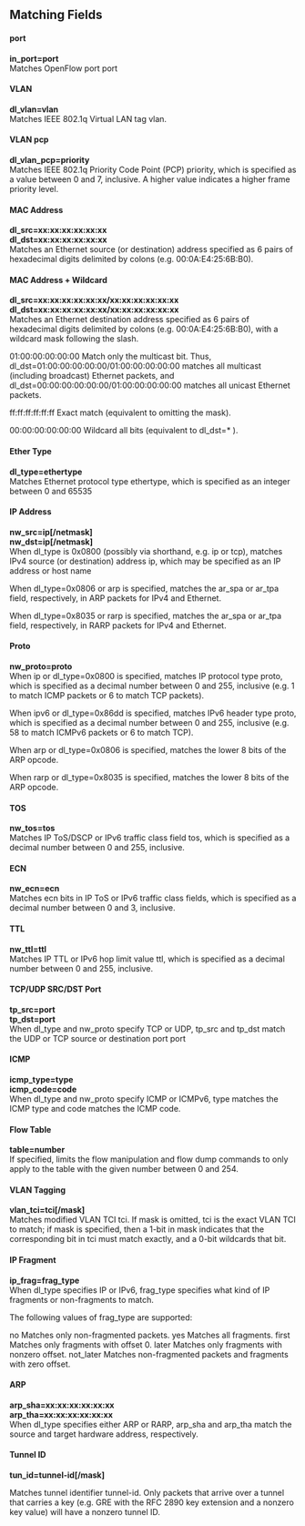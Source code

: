 ## Matching Fields
#### port
**in_port=port**  
Matches OpenFlow port port

#### VLAN
**dl_vlan=vlan**  
Matches IEEE 802.1q Virtual LAN tag vlan.

#### VLAN pcp
**dl_vlan_pcp=priority**  
Matches IEEE 802.1q Priority Code Point (PCP) priority, which is specified as a value between 0 and 7, inclusive. A higher value indicates a higher frame priority level.

#### MAC Address
**dl_src=xx:xx:xx:xx:xx:xx**  
**dl_dst=xx:xx:xx:xx:xx:xx**  
Matches an Ethernet source (or destination) address specified as 6 pairs of hexadecimal digits delimited by colons (e.g. 00:0A:E4:25:6B:B0).

#### MAC Address + Wildcard
**dl_src=xx:xx:xx:xx:xx:xx/xx:xx:xx:xx:xx:xx**  
**dl_dst=xx:xx:xx:xx:xx:xx/xx:xx:xx:xx:xx:xx**  
Matches an Ethernet destination address specified as 6 pairs of hexadecimal digits delimited by colons (e.g. 00:0A:E4:25:6B:B0), with a wildcard mask following the slash.

01:00:00:00:00:00 Match only the multicast bit. Thus, dl_dst=01:00:00:00:00:00/01:00:00:00:00:00 matches all multicast (including broadcast) Ethernet packets, and dl_dst=00:00:00:00:00:00/01:00:00:00:00:00 matches all unicast Ethernet packets.

ff:ff:ff:ff:ff:ff Exact match (equivalent to omitting the mask).

00:00:00:00:00:00 Wildcard all bits (equivalent to dl_dst=* ).

#### Ether Type
**dl_type=ethertype**  
Matches Ethernet protocol type ethertype, which is specified as an integer between 0 and 65535

#### IP Address
**nw_src=ip[/netmask]**  
**nw_dst=ip[/netmask]**  
When dl_type is 0x0800 (possibly via shorthand, e.g. ip or tcp), matches IPv4 source (or destination) address ip, which may be specified as an IP address or host name

When dl_type=0x0806 or arp is specified, matches the ar_spa or ar_tpa field, respectively, in ARP packets for IPv4 and Ethernet.

When dl_type=0x8035 or rarp is specified, matches the ar_spa or ar_tpa field, respectively, in RARP packets for IPv4 and Ethernet.

#### Proto
**nw_proto=proto**  
When ip or dl_type=0x0800 is specified, matches IP protocol type proto, which is specified as a decimal number between 0 and 255, inclusive (e.g. 1 to match ICMP packets or 6 to match TCP packets).

When ipv6 or dl_type=0x86dd is specified, matches IPv6 header type proto, which is specified as a decimal number between 0 and 255, inclusive (e.g. 58 to match ICMPv6 packets or 6 to match TCP).

When arp or dl_type=0x0806 is specified, matches the lower 8 bits of the ARP opcode.

When rarp or dl_type=0x8035 is specified, matches the lower 8 bits of the ARP opcode.

#### TOS
**nw_tos=tos**  
Matches IP ToS/DSCP or IPv6 traffic class field tos, which is specified as a decimal number between 0 and 255, inclusive.

#### ECN
**nw_ecn=ecn**  
Matches ecn bits in IP ToS or IPv6 traffic class fields, which is specified as a decimal number between 0 and 3, inclusive.

#### TTL
**nw_ttl=ttl**  
Matches IP TTL or IPv6 hop limit value ttl, which is specified as a decimal number between 0 and 255, inclusive.

#### TCP/UDP SRC/DST Port
**tp_src=port**  
**tp_dst=port**  
When dl_type and nw_proto specify TCP or UDP, tp_src and tp_dst match the UDP or TCP source or destination port port

#### ICMP
**icmp_type=type**  
**icmp_code=code**  
When dl_type and nw_proto specify ICMP or ICMPv6, type matches the ICMP type and code matches the ICMP code.

#### Flow Table
**table=number**  
If specified, limits the flow manipulation and flow dump commands to only apply to the table with the given number between 0 and 254.

#### VLAN Tagging
**vlan_tci=tci[/mask]**  
Matches modified VLAN TCI tci. If mask is omitted, tci is the exact VLAN TCI to match; if mask is specified, then a 1-bit in mask indicates that the corresponding bit in tci must match exactly, and a 0-bit wildcards that bit.

#### IP Fragment
**ip_frag=frag_type**  
When dl_type specifies IP or IPv6, frag_type specifies what kind of IP fragments or non-fragments to match.

The following values of frag_type are supported:

no Matches only non-fragmented packets.
yes Matches all fragments.
first Matches only fragments with offset 0.
later Matches only fragments with nonzero offset.
not_later Matches non-fragmented packets and fragments with zero offset.

#### ARP
**arp_sha=xx:xx:xx:xx:xx:xx**  
**arp_tha=xx:xx:xx:xx:xx:xx**  
When dl_type specifies either ARP or RARP, arp_sha and arp_tha match the source and target hardware address, respectively.

#### Tunnel ID
**tun_id=tunnel-id[/mask]**  

Matches tunnel identifier tunnel-id. Only packets that arrive over a tunnel that carries a key (e.g. GRE with the RFC 2890 key extension and a nonzero key value) will have a nonzero tunnel ID.
